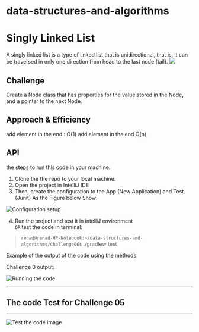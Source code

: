 # data-structures-and-algorithms

# Singly Linked List
<!-- Short summary or background information -->
A singly linked list is a type of linked list that is unidirectional, that is, it can be traversed in only one direction from head to the last node (tail).
![](https://media.geeksforgeeks.org/wp-content/cdn-uploads/20200922124319/Singly-Linked-List1.png)

## Challenge
<!-- Description of the challenge -->
Create a Node class that has properties for the value stored in the Node, and a pointer to the next Node.

## Approach & Efficiency
<!-- What approach did you take? Why? What is the Big O space/time for this approach? -->

add element in the end : O(1)
add element in the end O(n)

## API
the steps to run this code in your machine:  

1. Clone the the repo to your local machine.  
2. Open the project in IntelliJ IDE
3. Then, create the configuration to the App (New Application) and Test (Junit) As the Figure below Show:

![Configuration setup](https://i.ibb.co/cJ6kNWs/Screenshot-from-2022-03-06-14-59-53.png)

4. Run the project and test it in intelliJ environment  
 `OR`
test the code in terminal:

> `renad@renad-HP-Notebook:~/data-structures-and-algorithms/Challenge06$` ./gradlew test

Example of the output of the code using the methods:

Challenge 0 output:

![Running the code](https://i.ibb.co/kg5Qvr8/Screenshot-from-2022-04-21-20-42-00.png)

---

## The code Test for Challenge 05

---
![Test the code image](https://i.ibb.co/86CgCLy/Screenshot-from-2022-04-21-20-43-54.png)
